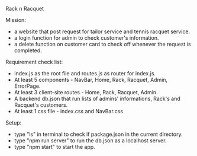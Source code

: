Rack n Racquet

Mission: 
- a website that post request for tailor service and tennis racquet service.
- a login function for admin to check customer's information.
- a delete function on customer card to check off whenever the request is completed.

Requirement check list:
- index.js as the root file and routes.js as router for index.js.
- At least 5 components - NavBar, Home, Rack, Racquet, Admin, ErrorPage.
- At least 3 client-site routes - Home, Rack, Racquet, Admin.
- A backend db.json that run lists of admins' informations, Rack's and Racquet's customers.
- At least 1 css file - index.css and NavBar.css

Setup:
- type "ls" in terminal to check if package.json in the current directory.
- type "npm run server" to run the db.json as a localhost server.
- type "npm start" to start the app.
